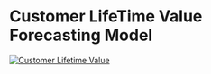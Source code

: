 # Customer LifeTime Value Forecasting Model

[![Customer Lifetime Value](https://business.trustedshops.com/hs-fs/hubfs/1-TS_B2B/content/uk/20230228-customer-lifetime-value/customer-life-value-formula.png?width=720&height=500&name=customer-life-value-formula.png)](https://en.wikipedia.org/wiki/Customer_lifetime_value)
